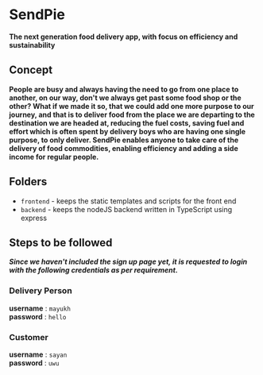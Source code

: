 # SendPie

**The next generation food delivery app, with focus on efficiency and sustainability**


## Concept

**People are busy and always having the need to go from one place to another, on our way, don't we always get past some food shop or the other?
What if we made it so, that we could add one more purpose to our journey, and that is to deliver food from the place we are departing 
to the destination we are headed at, reducing the fuel costs, saving fuel and effort which is often spent by delivery boys who are having 
one single purpose, to only deliver. SendPie enables anyone to take care of the delivery of food commodities, enabling efficiency and 
adding a side income for regular people.**


## Folders

- `frontend` - keeps the static templates and scripts for the front end
- `backend` - keeps the nodeJS backend written in TypeScript using express


## Steps to be followed
_**Since we haven't included the sign up page yet, it is requested to login with the following credentials as per requirement.**_

### Delivery Person
 
 
  **username** :  `mayukh`   \
  **password** : `hello`
  
### Customer


  **username** : `sayan`     \
  **password** : `uwu`
